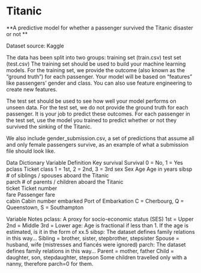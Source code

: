 # Titanic

**A predictive model for whether a passenger survived the Titanic disaster or not **




Dataset source: Kaggle

The data has been split into two groups:
training set (train.csv)
test set (test.csv)
The training set should be used to build your machine learning models. For the training set, we provide the outcome (also known as the “ground truth”) for each passenger. Your model will be based on “features” like passengers’ gender and class. You can also use feature engineering to create new features.

The test set should be used to see how well your model performs on unseen data. For the test set, we do not provide the ground truth for each passenger. It is your job to predict these outcomes. For each passenger in the test set, use the model you trained to predict whether or not they survived the sinking of the Titanic.

We also include gender_submission.csv, a set of predictions that assume all and only female passengers survive, as an example of what a submission file should look like.

Data Dictionary
Variable	          Definition	                                                  Key
survival	          Survival                                             	0 = No, 1 = Yes
pclass	            Ticket class	                                    1 = 1st, 2 = 2nd, 3 = 3rd
sex	Sex	
Age	               Age in years	
sibsp	           # of siblings / spouses aboard the Titanic	
parch	           # of parents / children aboard the Titanic	
ticket	         Ticket number	
fare	           Passenger fare	
cabin	           Cabin number	
embarked	       Port of Embarkation	                             C = Cherbourg, Q = Queenstown, S = Southampton

Variable Notes
pclass: A proxy for socio-economic status (SES)
1st = Upper
2nd = Middle
3rd = Lower
age: Age is fractional if less than 1. If the age is estimated, is it in the form of xx.5
sibsp: The dataset defines family relations in this way...
Sibling = brother, sister, stepbrother, stepsister
Spouse = husband, wife (mistresses and fiancés were ignored)
parch: The dataset defines family relations in this way...
Parent = mother, father
Child = daughter, son, stepdaughter, stepson
Some children travelled only with a nanny, therefore parch=0 for them.


